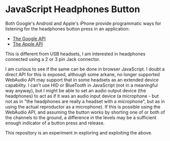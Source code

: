 # JavaScript Headphones Button

Both Google's Android and Apple's iPhone provide programmatic ways for listening for the headphones button press in an application:

- [The Google API](https://stackoverflow.com/a/19543982/2715716)
- [The Apple API](https://stackoverflow.com/a/15425324/2715716)

This is different from USB headsets, I am interested in headphones connected using a 2 or 3 pin Jack connector.

I am curious to see if the same can be done in browser JavaScript. I doubt a direct API for this is exposed, although some arkane,
no longer supported WebAudio API may support that in some headsets as an extended device capability. I can't use HID or BlueTooth
in JavaScript (not in a meaningful way anyway), but I might be able to set an audio output device (the headphones) to act as if it
was an audio input device (a microphone - but not as in "the headphones are really a headset with a microphone", but as in using
the actual reproductor as a microphone). If this is possible using the WebAudio API, and assuming the button works by shorting one
of or both of the channels to the ground, a difference in the levels may be a sufficient enough indicator of a button press and 
release.

This repository is an experiment in exploring and exploiting the above.

